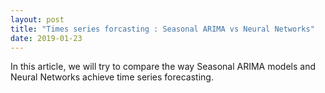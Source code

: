 ```yaml
---
layout: post
title: "Times series forcasting : Seasonal ARIMA vs Neural Networks"
date: 2019-01-23
---
```


In this article, we will try to compare the way Seasonal ARIMA models and Neural Networks achieve time series forecasting.
